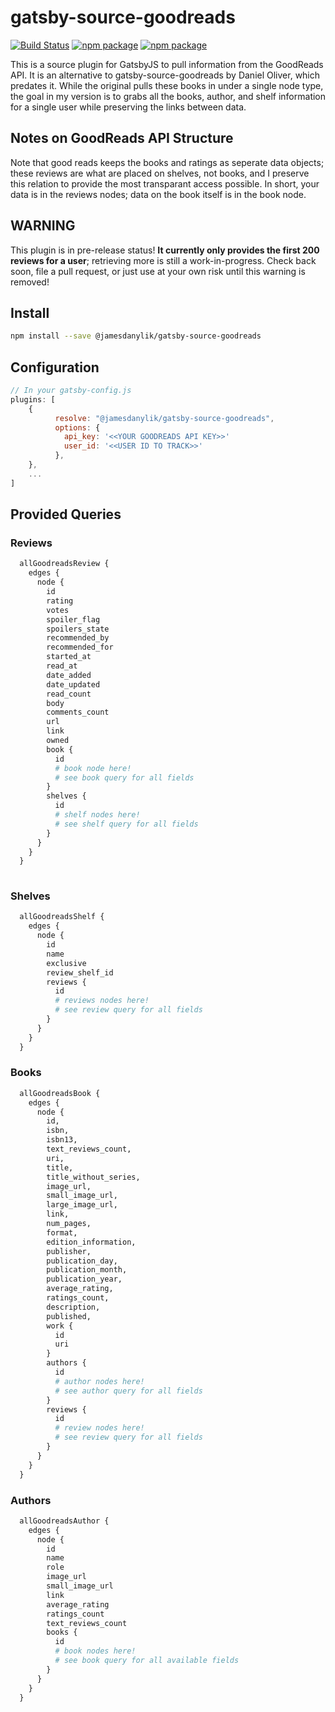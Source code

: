 # gatsby-source-goodreads

[![Build Status](https://travis-ci.org/jamesdanylik/gatsby-source-goodreads.svg?branch=master)](https://travis-ci.org/jamesdanylik/gatsby-source-goodreads)
[![npm package](https://img.shields.io/npm/v/@jamesdanylik/gatsby-source-goodreads.svg)](https://www.npmjs.org/package/@jamesdanylik/gatsby-source-goodreads.svg)
[![npm package](https://img.shields.io/npm/dm/@jamesdanylik/gatsby-source-goodreads.svg)](https://npmcharts.com/compare/@jamesdanylik/gatsby-source-goodreads?minimal=true)



This is a source plugin for GatsbyJS to pull information from the GoodReads API.  It is an alternative to gatsby-source-goodreads by Daniel Oliver, which predates it.  While the original pulls these books in under a single node type, the goal in my version is to grabs all the books, author, and shelf information for a single user while preserving the links between data.  

## Notes on GoodReads API Structure
Note that good reads keeps the books and ratings as seperate data objects; these reviews are what are placed on shelves, not books, and I preserve this relation to provide the most transparant access possible.  In short, your data is in the reviews nodes; data on the book itself is in the book node.

## **WARNING**
This plugin is in pre-release status!  **It currently only provides the first 200 reviews for a user**; retrieving more is still a work-in-progress.  Check back soon, file a pull request, or just use at your own risk until this warning is removed!

## Install

```bash
npm install --save @jamesdanylik/gatsby-source-goodreads
```


## Configuration
```javascript
// In your gatsby-config.js
plugins: [
	{
	      resolve: "@jamesdanylik/gatsby-source-goodreads",
	      options: {
            api_key: '<<YOUR GOODREADS API KEY>>'
	        user_id: '<<USER ID TO TRACK>>'
	      },
	},
	...
]
```

## Provided Queries

### Reviews
```graphql
  allGoodreadsReview {
    edges {
      node {
        id
        rating
        votes
        spoiler_flag
        spoilers_state
        recommended_by
        recommended_for
        started_at
        read_at
        date_added
        date_updated
        read_count
        body
        comments_count
        url
        link
        owned
        book {
          id
          # book node here!
          # see book query for all fields
        }
        shelves {
          id
          # shelf nodes here!
          # see shelf query for all fields
        }
      }
    }
  }
  
```

### Shelves
```graphql
  allGoodreadsShelf {
    edges {
      node {
        id
        name
        exclusive
        review_shelf_id
        reviews {
          id
          # reviews nodes here!
          # see review query for all fields
        }
      }
    }
  }
```

### Books
```graphql
  allGoodreadsBook {
    edges {
      node {
        id, 
        isbn, 
        isbn13, 
        text_reviews_count, 
        uri, 
        title, 
        title_without_series, 
        image_url, 
        small_image_url, 
        large_image_url, 
        link, 
        num_pages, 
        format, 
        edition_information, 
        publisher, 
        publication_day, 
        publication_month, 
        publication_year, 
        average_rating, 
        ratings_count, 
        description,
        published,
        work {
          id
          uri
        }
        authors {
          id
          # author nodes here!
          # see author query for all fields
        }
        reviews {
          id
          # review nodes here!
          # see review query for all fields
        }
      }
    }
  }
```

### Authors
```graphql
  allGoodreadsAuthor {
    edges {
      node {
        id
        name
        role
        image_url
        small_image_url
        link
        average_rating
        ratings_count
        text_reviews_count
        books {
          id
          # book nodes here!
          # see book query for all available fields
        }
      }
    }
  }
```

